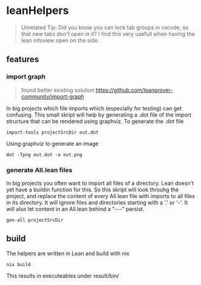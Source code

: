 # leanHelpers

> Unrelated Tip: 
Did you know you can lock tab groups in vscode, so that new tabs don't open in it? I find this very usefull when having the lean infoview open on the side.

## features

### import graph
> found better existing solution https://github.com/leanprover-community/import-graph

In big projects which file imports which (especially for testing) can get confusing. This small skript will help by generating a .dot file of the import structure that can be rendered using graphviz.
To generate the .dot file
```
import-tools projectSrcDir out.dot
```
Using graphviz to generate an image
```
dot -Tpng out.dot -o out.png
```

### generate All.lean files
In big projects you often want to import all files of a directory. Lean doesn't yet have a buildin function for this. 
So this skript will look throuhg the project, and replace the content of every All.lean file with imports to all files in its directory. 
It will ignore files and directories starting with a '.' or '-'. It will also let content in an All.lean behind a "---" persist.
```
gen-all projectSrcDir
```


## build
The helpers are written in Lean and build with nix
```
nix build
```

This results in executeables under result/bin/
